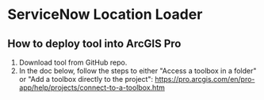 # ServiceNow Location Loader

## How to deploy tool into ArcGIS Pro
1. Download tool from GitHub repo.
2. In the doc below, follow the steps to either "Access a toolbox in a folder" or "Add a toolbox directly to the project":
https://pro.arcgis.com/en/pro-app/help/projects/connect-to-a-toolbox.htm


